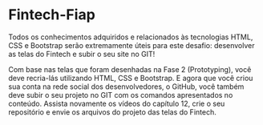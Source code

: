 # Fintech-Fiap

Todos os conhecimentos adquiridos e relacionados às tecnologias HTML, CSS e Bootstrap serão extremamente úteis para este desafio: desenvolver as telas do Fintech e subir o seu site no GIT!
 

 

 
Com base nas telas que foram desenhadas na Fase 2 (Prototyping), você deve recria-lás utilizando HTML, CSS e Bootstrap.
E agora que você criou sua conta na rede social dos desenvolvedores, o GitHub, você também deve subir o seu projeto no GIT com os comandos apresentados no conteúdo.
Assista novamente os vídeos do capítulo 12, crie o seu repositório e envie os arquivos do projeto das telas do Fintech.
